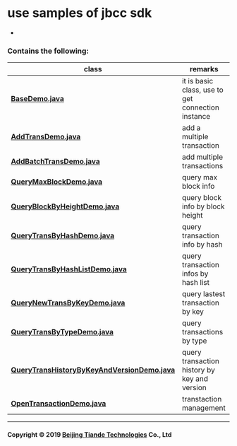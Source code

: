 ### 

#  use samples of jbcc sdk   
 +  
 
### Contains the following:
| class |    remarks      |  
|----------|-------------|
| **[BaseDemo.java]()** | it is basic class, use to get connection instance  | 
| **[AddTransDemo.java]()** | add a multiple transaction  |   
| **[AddBatchTransDemo.java]()** | add multiple transactions |    
| **[QueryMaxBlockDemo.java]()** | query max block info |    
| **[QueryBlockByHeightDemo.java]()** | query block info by block height |    
| **[QueryTransByHashDemo.java]()** | query transaction info by hash |    
| **[QueryTransByHashListDemo.java]()** | query transaction infos by hash list |    
| **[QueryNewTransByKeyDemo.java]()** | query lastest transaction by key |    
| **[QueryTransByTypeDemo.java]()** | query transactions by type |    
| **[QueryTransHistoryByKeyAndVersionDemo.java]()** | query transaction history by key and version |    
| **[OpenTransactionDemo.java]()** | transtaction management |    

---
#### Copyright © 2019 [Beijing Tiande Technologies](http://tdchain.cn/) Co., Ltd